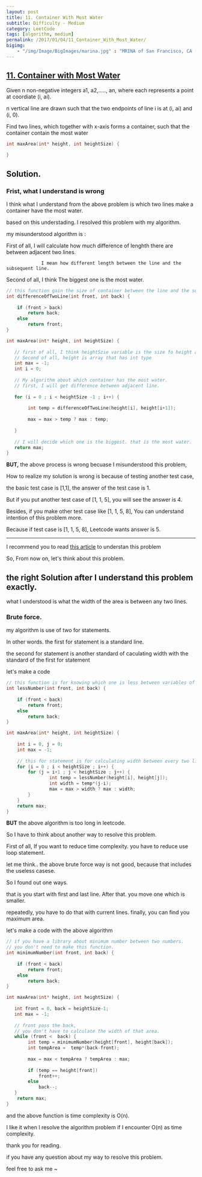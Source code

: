 ```yaml
---
layout: post
title: 11. Container With Most Water
subtitle: Difficulty - Medium
category: LeetCode
tags: [algorithm, medium]
permalink: /2017/01/04/11_Container_With_Most_Water/
bigimg: 
    - "/img/Image/BigImages/marina.jpg" : "MRINA of San Francisco, CA (2016)"
---
```


## [11. Container with Most Water](https://leetcode.com/problems/container-with-most-water/)

Given n non-negative integers a1, a2,....., an, where each represents a point at coordiate (i, ai). 

n vertical line are drawn such that the two endpoints of line i is at (i, ai) and (i, 0).

Find two lines, which together with x-axis forms a container, such that the container contain the most water

```c
int maxArea(int* height, int heightSize) {
    
}
```

## Solution. 

### Frist, what I understand is wrong 

I think what I understand from the above problem is which two lines make a container have the most water. 

based on this understading. I resolved this problem with my algorithm.

my misunderstood algorithm is  :

   First of all, I will calculate how much difference of lenghth there are between adjacent two lines. 
   
                 I mean how different length between the line and the subsequent line.
   
   Second of all, I think The biggest one is the most water. 
    
```c
// this function gain the size of container between the line and the subsequent line
int differenceOfTwoLine(int front, int back) {
    
    if (front > back)
        return back;
    else
        return front;
}

int maxArea(int* height, int heightSize) {
    
   // first of all, I think heightSzie variable is the size fo height array of int type. 
   // Second of all, height is array that has int type
   int max = -1; 
   int i = 0; 
   
   // My algorithm about which container has the most water. 
   // first, I will get difference between adjacent line. 
  
   for (i = 0 ; i < heightSize -1 ; i++) {
        
        int temp = differenceOfTwoLine(height[i], height[i+1]);
        
        max = max > temp ? max : temp;
        
   }
  
   // I will decide which one is the biggest. that is the most water. 
   return max;
}
```

**BUT,** the above process is wrong becuase I misunderstood this problem, 

How to realize my solution is wrong is because of testing another test case,

the  basic test case is [1,1], the answer of the test case is 1. 

But if you put another test case of [1, 1, 5], you will see the answer is 4. 
 
Besides, if you make other test case like [1, 1, 5, 8], You can understand intention of this problem more. 

Because if test case is [1, 1, 5, 8], Leetcode wants answer is 5. 

---

I recommend you to read [this article](https://leetcode.com/articles/container-most-water/) to understan this problem

So, From now on, let's think about this problem.

## the right Solution after I understand this problem exactly. 

 what I understood is what the width of the area is between any two lines.

### Brute force. 

  my algorithm is use of two for statements.
 
  In other words. the first for statement is a standard line. 
  
  the second for statement is another standard of caculating width with the standard of the first for statement 
  
  let's make a code

```c
// this function is for knowing which one is less between variables of front and back.
int lessNumber(int front, int back) {
    
    if (front < back)
        return front;
    else 
        return back;
}

int maxArea(int* height, int heightSize) {
    
    int i = 0, j = 0; 
    int max = -1;
    
    // this for statement is for calculating width between every two lines. 
    for (i = 0 ; i < heightSize ; i++) {
        for (j = i+1 ; j < heightSize ; j++) {
                int temp = lessNumber(height[i], height[j]);
                int width = temp*(j-i);
                max = max > width ? max : width;
        }
    }
    return max;   
}
```

**BUT** the above algorithm is too long in leetcode. 

So I have to think about another way to resolve this problem. 

First of all, If you want to reduce time complexity. you have to reduce use loop statement. 

let me think.. the above brute force way is not good, because that includes the useless casese. 

So I found out one ways. 

that is you start with first and last line. After that. you move one which is smaller. 

repeatedly, you have to do that with current lines. finally, you can find you maximum area. 

let's make a code with the above algorithm 

```c
// if you have a library about minimum number between two numbers.
// you don't need to make this function. 
int minimumNumber(int front, int back) {
    
    if (front < back) 
        return front;
    else 
        return back;
}

int maxArea(int* height, int heightSize) {
   
   int front = 0, back = heightSize-1;
   int max = -1;
   
   // front pass the back, 
   // you don't have to calculate the width of that area. 
   while (front <  back) {         
        int temp = minimumNumber(height[front], height[back]);
        int tempArea =  temp*(back-front);
        
        max = max < tempArea ? tempArea : max;
        
        if (temp == height[front])
            front++;
        else 
            back--;
   }
    return max;
}
```

and the above function is time complexity is O(n). 

I like it when I resolve the algorithm problem if I encounter O(n) as time complexity. 

thank you for reading. 

if you have any question about my way to resolve this problem. 

feel free to ask me ~
